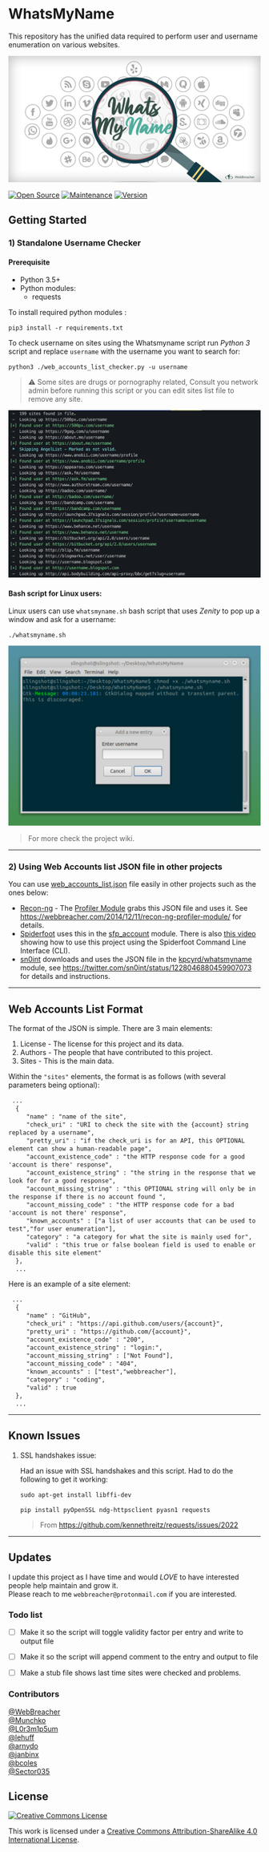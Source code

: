 
# WhatsMyName
This repository has the unified data required to perform user and username enumeration on various websites. 

![whatsmyname](whatsmyname.png)

[![Open Source](https://img.shields.io/badge/Open%20Source-100%25-green.svg)](https://shields.io/)
[![Maintenance](https://img.shields.io/badge/Maintained%3F-Yes-green.svg)](https://github.com/GetStream/winds/graphs/commit-activity)
[![Version](https://img.shields.io/badge/Version-1.1-orange)](https://github.com/GetStream/winds/graphs/commit-activity)


## Getting Started

### 1) Standalone Username Checker

#### Prerequisite

- Python 3.5+
- Python modules:
   - requests

To install required python modules :
```
pip3 install -r requirements.txt
```

To check username on sites using the Whatsmyname script run _Python 3_ script and replace `username` with the username you want to search for:

```
python3 ./web_accounts_list_checker.py -u username
```

> ⚠️ Some sites are drugs or pornography related, Consult you network admin before running this script or you can edit sites list file to remove any site.

![output_example](output_example.png)


#### Bash script for Linux users:
Linux users can use `whatsmyname.sh` bash script that uses _Zenity_ to pop up a window and ask for a username:
```
./whatsmyname.sh 
```

![linux_run](linux_run.png)

> For more check the project wiki.

<hr>

### 2) Using Web Accounts list JSON file in other projects 
You can use [web_accounts_list.json](web_accounts_list.json) file  easily  in other projects such as the ones below:
* [Recon-ng](https://bitbucket.org/LaNMaSteR53/recon-ng) - The [Profiler Module](https://bitbucket.org/LaNMaSteR53/recon-ng/src/7723096ce2301092906838ef73564e7907886748/modules/recon/profiles-profiles/profiler.py?at=master&fileviewer=file-view-default) grabs this JSON file and uses it. See https://webbreacher.com/2014/12/11/recon-ng-profiler-module/ for details.
* [Spiderfoot](https://github.com/smicallef/spiderfoot) uses this in the [sfp_account](https://github.com/smicallef/spiderfoot/blob/master/modules/sfp_accounts.py) module. There is also [this video](https://asciinema.org/a/295923) showing how to use this project using the Spiderfoot Command Line Interface (CLI).
* [sn0int](https://github.com/kpcyrd/sn0int) downloads and uses the JSON file in the [kpcyrd/whatsmyname](https://sn0int.com/r/kpcyrd/whatsmyname) module, see https://twitter.com/sn0int/status/1228046880459907073 for details and instructions.


<hr> 

## Web Accounts List Format
The format of the JSON is simple. There are 3 main elements:

1. License - The license for this project and its data.
2. Authors - The people that have contributed to this project.
3. Sites - This is the main data.

Within the `"sites"` elements, the format is as follows (with several parameters being optional):

```
 ...
  {
     "name" : "name of the site",
     "check_uri" : "URI to check the site with the {account} string replaced by a username",
     "pretty_uri" : "if the check_uri is for an API, this OPTIONAL element can show a human-readable page",
     "account_existence_code" : "the HTTP response code for a good 'account is there' response",
     "account_existence_string" : "the string in the response that we look for for a good response",
     "account_missing_string" : "this OPTIONAL string will only be in the response if there is no account found ",
     "account_missing_code" : "the HTTP response code for a bad 'account is not there' response",
     "known_accounts" : ["a list of user accounts that can be used to test","for user enumeration"],
     "category" : "a category for what the site is mainly used for",
     "valid" : "this true or false boolean field is used to enable or disable this site element"
  },
  ...
```

Here is an example of a site element:

```
 ...
  {
     "name" : "GitHub",
     "check_uri" : "https://api.github.com/users/{account}",
     "pretty_uri" : "https://github.com/{account}",
     "account_existence_code" : "200",
     "account_existence_string" : "login:",
     "account_missing_string" : ["Not Found"],
     "account_missing_code" : "404",
     "known_accounts" : ["test","webbreacher"],
     "category" : "coding",
     "valid" : true
  },
  ...
```

<hr> 

## Known Issues

1. SSL handshakes issue:

   Had an issue with SSL handshakes and this script. Had to do the following to get it working:
    ```
    sudo apt-get install libffi-dev
    ```
    
    ```
    pip install pyOpenSSL ndg-httpsclient pyasn1 requests
    ```
    > From https://github.com/kennethreitz/requests/issues/2022
   
<hr> 

## Updates
I update this project as I have time and would *LOVE* to have interested people help maintain and grow it.<br> 
Please reach to me `webbreacher@protonmail.com` if you are interested.

### Todo list

- [ ] Make it so the script will toggle validity factor per entry and write to output file
- [ ] Make it so the script will append comment to the entry and output to file
- [ ] Make a stub file shows last time sites were checked and problems.


### Contributors
[@WebBreacher](https://github.com/WebBreacher/)<br>
[@Munchko](https://github.com/Munchko/)<br>
[@L0r3m1p5um](https://github.com/L0r3m1p5um/)<br>
[@lehuff](https://github.com/lehuff/)<br>
[@arnydo](https://github.com/arnydo)<br>
[@janbinx](https://github.com/janbinx/)<br>
[@bcoles](https://github.com/bcoles)<br>
[@Sector035](https://github.com/sector035/)<br>

## License
<a rel="license" href="http://creativecommons.org/licenses/by-sa/4.0/"><img alt="Creative Commons License" style="border-width:0" src="https://i.creativecommons.org/l/by-sa/4.0/88x31.png" /></a><br />

This work is licensed under a <a rel="license" href="http://creativecommons.org/licenses/by-sa/4.0/">Creative Commons Attribution-ShareAlike 4.0 International License</a>.
